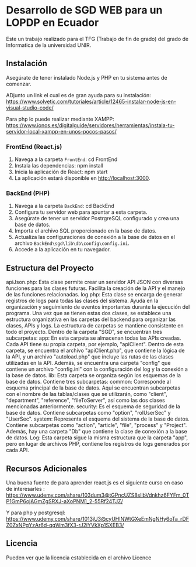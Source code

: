 # Desarrollo de SGD WEB para un LOPDP en Ecuador

Este un trabajo realizado para el TFG (Trabajo de fin de grado) del grado de Informatica de la universidad UNIR.

## Instalación

Asegúrate de tener instalado Node.js y PHP en tu sistema antes de comenzar.

ADjunto un link el cual es de gran ayuda para su instalación:
https://www.solvetic.com/tutoriales/article/12465-instalar-node-js-en-visual-studio-code/

Para php lo puede realizar mediante XAMPP:
https://www.ionos.es/digitalguide/servidores/herramientas/instala-tu-servidor-local-xampp-en-unos-pocos-pasos/

### FrontEnd (React.js)

1. Navega a la carpeta `FrontEnd`:
cd FrontEnd
2. Instala las dependencias:
npm install
3. Inicia la aplicación de React:
npm start
4. La aplicación estará disponible en [http://localhost:3000](http://localhost:3000).
### BackEnd (PHP)
1. Navega a la carpeta `BackEnd`:
cd BackEnd
2. Configura tu servidor web para apuntar a esta carpeta.
3. Asegúrate de tener un servidor PostrgreSQL configurado y crea una base de datos.
4. Importa el archivo SQL proporcionado en la base de datos.
5. Actualiza las configuraciones de conexión a la base de datos en el archivo `BackEnd\sgd\lib\db\config\config.ini`.
6. Accede a la aplicación en tu navegador.
## Estructura del Proyecto
apiJson.php: Esta clase permite crear un servidor API JSON con diversas funciones para las clases futuras. Facilita la creación de la API y el manejo de las funciones relacionadas.
log.php: Esta clase se encarga de generar registros de logs para todas las clases del sistema. Ayuda en la organización y seguimiento de eventos importantes durante la ejecución del programa.
Una vez que se tienen estas dos clases, se establece una estructura organizativa en las carpetas del backend para organizar las clases, APIs y logs. La estructura de carpetas se mantiene consistente en todo el proyecto. Dentro de la carpeta "SGD", se encuentran tres subcarpetas:
app: En esta carpeta se almacenan todas las APIs creadas. Cada API tiene su propia carpeta, por ejemplo, "apiClient". Dentro de esta carpeta, se encuentra el archivo "apiClient.php", que contiene la lógica de la API, y un archivo "autoload.php" que incluye las rutas de las clases utilizadas en la API. Además, se encuentra una carpeta "config" que contiene un archivo "config.ini" con la configuración del log y la conexión a la base de datos.
lib: Esta carpeta se organiza según los esquemas de la base de datos. Contiene tres subcarpetas:
common: Corresponde al esquema principal de la base de datos. Aquí se encuentran subcarpetas con el nombre de las tablas/clases que se utilizarán, como "client", "department", "reference", "fileToServer", así como las dos clases mencionadas anteriormente.
security: Es el esquema de seguridad de la base de datos. Contiene subcarpetas como "option", "rolUserSec" y "UserSec".
system: Representa el esquema del sistema de la base de datos. Contiene subcarpetas como "action", "article", "file", "process" y "Project".
Además, hay una carpeta "Db" que contiene la clase de conexión a la base de datos.
Log: Esta carpeta sigue la misma estructura que la carpeta "app", pero en lugar de archivos PHP, contiene los registros de logs generados por cada API.


## Recursos Adicionales

Una buena fuente de para aprender react.js es el siguiente curso en caso de interesarles :
https://www.udemy.com/share/103dum3@tGPncUZS8sllbVdnkhz6FYFm_0TP1GmP6ojAGmZgSRXJ-aXoPNM1_2-55Rf24TJZ/

Y para php y postgresql:
https://www.udemy.com/share/1013jU3@cyUHINWtGXeEmNgNHy6oTa_rDFZ0ZxNPgYzAr6d-qqWm3fX3-rJ2iYVkXp1SXEB3/

## Licencia

Pueden ver que la licencia establecida en el archivo Licence

